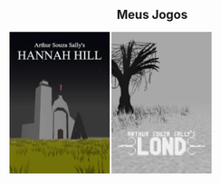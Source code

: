 
<div style="width:100%;" align="center">
  <div style="width:100%;">
    <h2>Meus Jogos</h2>
  </div>
  <div style="width:100%;" align="left">
    <a href="https://arthursouzasally.itch.io/hannah-hill"><img src="poster_hannah_hill.webp" height="250px"/></a>
    <a href="https://arthursouzasally.itch.io/lond"><img src="poster_lond.webp" height="250px"/></a>
  </div>
</div>
  
